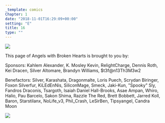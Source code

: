 ```yaml
---
_template: comics
Chapter: 1
date: "2018-11-01T16:29:09+00:00"
setting: "E"
title: 16
type: ""
---
```


![](</uploads/A 16.png>)

This page of Angels with Broken Hearts is brought to you by:

Sponsors: Kahlem Alexander, K. Mosley Kevin, RelightCharge, Dennis Roth, Kei Dracen, Silver Altomare, Brandyn Williams, $t3f@n13Th3M3w2

Benefactors: Silver, Karashata, Dragonmalte, Loris Puech, Scrydan Biringer, Foxon Silverfur, KiLEdEnNis, SiliconMage, Smeck, Jaki-Kun, "Spooky" Sly, Fandros Draconis, Tsargoth, Isaiah Daniel Hall-Brooks, Asae Ampan, Whiro, Halio, Pau Barcelo, Sakon Shima, Razzle The Red, Brett Bobbett, Jarred Koll, Baron, Starstilanx, NoLife_v3, Phil_Crash, LeSirBen, Tipsyangel, Candra Moon

[![](/uploads/patreon-banner.jpg)](http://patreon.com/mbsaunders)

